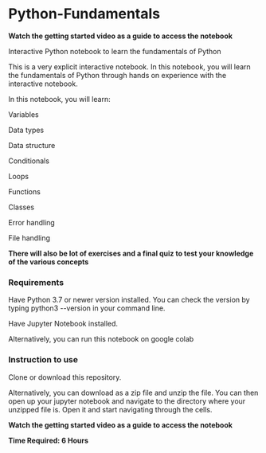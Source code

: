 # Python-Fundamentals

**Watch the getting started video as a guide to access the notebook**


Interactive Python notebook to learn the fundamentals of Python

This is a very explicit interactive notebook. In this notebook, you will learn the fundamentals of Python through hands on experience with the interactive notebook. 

In this notebook, you will learn:

Variables

Data types

Data structure

Conditionals

Loops

Functions

Classes

Error handling

File handling

**There will also be lot of exercises and a final quiz to test your knowledge of the various concepts**

### Requirements

Have Python 3.7 or newer version installed. You can check the version by typing python3 --version in your command line. 

Have Jupyter Notebook installed.

Alternatively, you can run this notebook on google colab

### Instruction to use

Clone or download this repository.

Alternatively, you can download as a zip file and unzip the file. You can then open up your jupyter notebook and navigate to the directory where your unzipped file is. Open it and start navigating through the cells.

**Watch the getting started video as a guide to access the notebook**

**Time Required: 6 Hours**
